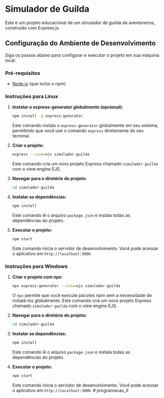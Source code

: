 # Simulador de Guilda

Este é um projeto educacional de um simulador de guilda de aventureiros, construído com Express.js.

## Configuração do Ambiente de Desenvolvimento

Siga os passos abaixo para configurar e executar o projeto em sua máquina local.

### Pré-requisitos

- [Node.js](https://nodejs.org/) (que inclui o npm)

### Instruções para Linux

1.  **Instalar o express-generator globalmente (opcional):**

    ```bash
    npm install -g express-generator
    ```

    Este comando instala o `express-generator` globalmente em seu sistema, permitindo que você use o comando `express` diretamente do seu terminal.

2.  **Criar o projeto:**

    ```bash
    express --view=ejs simulador-guilda
    ```

    Este comando cria um novo projeto Express chamado `simulador-guilda` com o view engine EJS.

3.  **Navegar para o diretório do projeto:**

    ```bash
    cd simulador-guilda
    ```

4.  **Instalar as dependências:**

    ```bash
    npm install
    ```

    Este comando lê o arquivo `package.json` e instala todas as dependências do projeto.

5.  **Executar o projeto:**

    ```bash
    npm start
    ```

    Este comando inicia o servidor de desenvolvimento. Você pode acessar o aplicativo em `http://localhost:3000`.

### Instruções para Windows

1.  **Criar o projeto com npx:**

    ```bash
    npx express-generator --view=ejs simulador-guilda
    ```

    O `npx` permite que você execute pacotes npm sem a necessidade de instalá-los globalmente. Este comando cria um novo projeto Express chamado `simulador-guilda` com o view engine EJS.

2.  **Navegar para o diretório do projeto:**

    ```bash
    cd simulador-guilda
    ```

3.  **Instalar as dependências:**

    ```bash
    npm install
    ```

    Este comando lê o arquivo `package.json` e instala todas as dependências do projeto.

4.  **Executar o projeto:**

    ```bash
    npm start
    ```

    Este comando inicia o servidor de desenvolvimento. Você pode acessar o aplicativo em `http://localhost:3000`.
#   p r o g r a m a c a o _ I I  
 